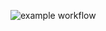 ![example workflow](https://github.com/Oleg50sev/PageObject-autotest-gradle-CI.git/.github/workflows/gradle.yml/badge.svg)